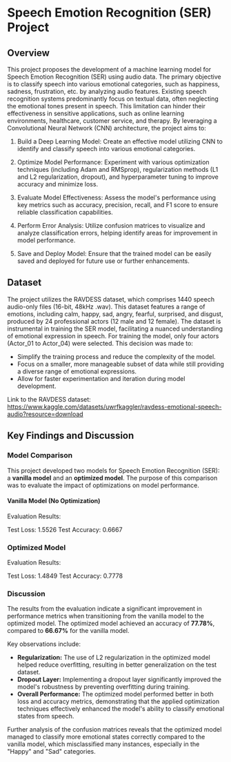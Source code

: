 # Speech Emotion Recognition (SER) Project

## Overview

This project proposes the development of a machine learning model for Speech Emotion Recognition (SER) using audio data. The primary objective is to classify speech into various emotional categories, such as happiness, sadness, frustration, etc. by analyzing audio features. Existing speech recognition systems predominantly focus on textual data, often neglecting the emotional tones present in speech. This limitation can hinder their effectiveness in sensitive applications, such as online learning environments, healthcare, customer service, and therapy. By leveraging a Convolutional Neural Network (CNN) architecture, the project aims to:
1. Build a Deep Learning Model: Create an effective model utilizing CNN to identify and classify speech into various emotional categories.

2. Optimize Model Performance: Experiment with various optimization techniques (including Adam and RMSprop), regularization methods (L1 and L2 regularization, dropout), and hyperparameter tuning to improve accuracy and minimize loss.

3. Evaluate Model Effectiveness: Assess the model's performance using key metrics such as accuracy, precision, recall, and F1 score to ensure reliable classification capabilities.

4. Perform Error Analysis: Utilize confusion matrices to visualize and analyze classification errors, helping identify areas for improvement in model performance.

5. Save and Deploy Model: Ensure that the trained model can be easily saved and deployed for future use or further enhancements.

## Dataset

The project utilizes the RAVDESS dataset, which comprises 1440 speech audio-only files (16-bit, 48kHz .wav). This dataset features a range of emotions, including calm, happy, sad, angry, fearful, surprised, and disgust, produced by 24 professional actors (12 male and 12 female). The dataset is instrumental in training the SER model, facilitating a nuanced understanding of emotional expression in speech. For training the model, only four actors (Actor_01 to Actor_04) were selected. This decision was made to:

- Simplify the training process and reduce the complexity of the model.
- Focus on a smaller, more manageable subset of data while still providing a diverse range of emotional expressions.
- Allow for faster experimentation and iteration during model development.

Link to the RAVDESS dataset: https://www.kaggle.com/datasets/uwrfkaggler/ravdess-emotional-speech-audio?resource=download

## Key Findings and Discussion

### Model Comparison

This project developed two models for Speech Emotion Recognition (SER): a **vanilla model** and an **optimized model**. The purpose of this comparison was to evaluate the impact of optimizations on model performance.

#### Vanilla Model (No Optimization)

Evaluation Results:

Test Loss: 1.5526
Test Accuracy: 0.6667

### Optimized Model 

Evaluation Results:

Test Loss: 1.4849
Test Accuracy: 0.7778

### Discussion

The results from the evaluation indicate a significant improvement in performance metrics when transitioning from the vanilla model to the optimized model. The optimized model achieved an accuracy of **77.78%**, compared to **66.67%** for the vanilla model.

Key observations include:

- **Regularization:** The use of L2 regularization in the optimized model helped reduce overfitting, resulting in better generalization on the test dataset.
- **Dropout Layer:** Implementing a dropout layer significantly improved the model's robustness by preventing overfitting during training.
- **Overall Performance:** The optimized model performed better in both loss and accuracy metrics, demonstrating that the applied optimization techniques effectively enhanced the model's ability to classify emotional states from speech.

Further analysis of the confusion matrices reveals that the optimized model managed to classify more emotional states correctly compared to the vanilla model, which misclassified many instances, especially in the "Happy" and "Sad" categories.
